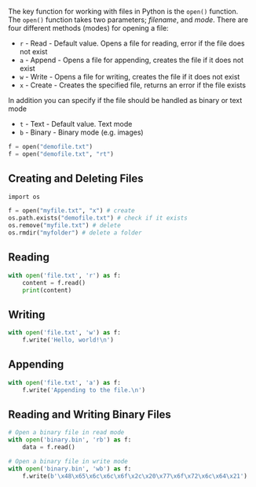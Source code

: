 The key function for working with files in Python is the `open()` function. The `open()` function takes two parameters; _filename_, and _mode_. There are four different methods (modes) for opening a file:

- `r` - Read - Default value. Opens a file for reading, error if the file does not exist
- `a` - Append - Opens a file for appending, creates the file if it does not exist
- `w` - Write - Opens a file for writing, creates the file if it does not exist
- `x` - Create - Creates the specified file, returns an error if the file exists

In addition you can specify if the file should be handled as binary or text mode
- `t` - Text - Default value. Text mode
- `b` - Binary - Binary mode (e.g. images)

```python
f = open("demofile.txt")
f = open("demofile.txt", "rt")
```

## Creating and Deleting Files

```python
import os

f = open("myfile.txt", "x") # create
os.path.exists("demofile.txt") # check if it exists
os.remove("myfile.txt") # delete
os.rmdir("myfolder") # delete a folder
```
## Reading

```python
with open('file.txt', 'r') as f:
    content = f.read()
    print(content)
```

## Writing

```python
with open('file.txt', 'w') as f:
    f.write('Hello, world!\n')
```

## Appending

```python
with open('file.txt', 'a') as f:
    f.write('Appending to the file.\n')
```

## Reading and Writing Binary Files

```python
# Open a binary file in read mode
with open('binary.bin', 'rb') as f:
    data = f.read()

# Open a binary file in write mode
with open('binary.bin', 'wb') as f:
    f.write(b'\x48\x65\x6c\x6c\x6f\x2c\x20\x77\x6f\x72\x6c\x64\x21')
```